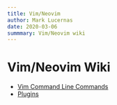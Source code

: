 ```yaml
---
title: Vim/Neovim
author: Mark Lucernas
date: 2020-03-06
summmary: Vim/Neovim wiki
---
```



# Vim/Neovim Wiki

- [Vim Command Line Commands](commands/index)
- [Plugins](plugins/index)
